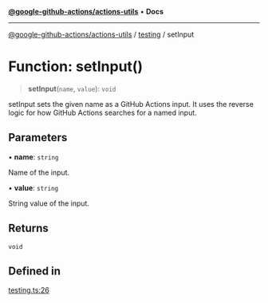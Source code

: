 [**@google-github-actions/actions-utils**](../../README.md) • **Docs**

***

[@google-github-actions/actions-utils](../../modules.md) / [testing](../README.md) / setInput

# Function: setInput()

> **setInput**(`name`, `value`): `void`

setInput sets the given name as a GitHub Actions input. It uses the reverse
logic for how GitHub Actions searches for a named input.

## Parameters

• **name**: `string`

Name of the input.

• **value**: `string`

String value of the input.

## Returns

`void`

## Defined in

[testing.ts:26](https://github.com/google-github-actions/actions-utils/blob/main/src/testing.ts#L26)

